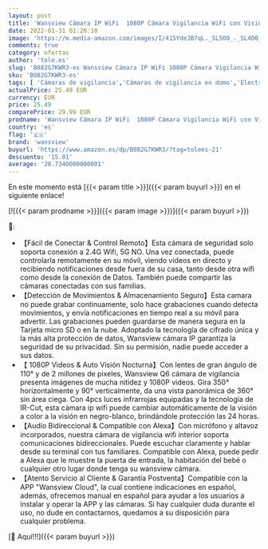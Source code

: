 ```yaml
---
layout: post
title: 'Wansview Cámara IP WiFi  1080P Cámara Vigilancia WiFi con Visión Noturna Detección de Movimiento  Audio Bidireccional  Compatible con Alexa  Cámara de Seguridad Bebé Mascotas  Q6  NO Tiene autonomía '
date: 2022-01-31 01:20:18
image: 'https://m.media-amazon.com/images/I/415YdeJB7qL._SL500_._SL400_.jpg'
comments: true
category: ofertas
author: 'tole.es'
slug: 'B082G7KWR3-es Wansview Cámara IP WiFi 1080P Cámara Vigilancia WiFi con...'
sku: 'B082G7KWR3-es'
tags: [ 'Cámaras de vigilancia','Cámaras de vigilancia en domo','Electrónica','Fotografía y videocámaras','alexa','wansview', ]
actualPrice: 25.49 EUR
currency: EUR
price: 25.49
comparePrice: 29.99 EUR
prodname: 'Wansview Cámara IP WiFi  1080P Cámara Vigilancia WiFi con Visión Noturna Detección de Movimiento  Audio Bidireccional  Compatible con Alexa  Cámara de Seguridad Bebé Mascotas  Q6  NO Tiene autonomía '
country: 'es'
flag: '🇪🇸'
brand: 'wansview'
buyurl: 'https://www.amazon.es/dp/B082G7KWR3/?tag=tolees-21'
descuento: '15.01'
average: '28.7340000000001'
---
```


En este momento está [{{< param title >}}]({{< param buyurl >}}) en el siguiente enlace!

[![{{< param prodname >}}]({{< param image >}})]({{< param buyurl >}})

🔎:

- 【Fácil de Conectar & Control Remoto】Esta cámara de seguridad solo soporta conexión a 2.4G Wifi, 5G NO. Una vez conectada, puede controlarla remotamente en su móvil, viendo videos en directo y recibiendo notificaciones desde fuera de su casa, tanto desde otra wifi como desde la conexión de Datos. También puede compartir las cámaras conectadas con sus familias.
- 【Detección de Movimientos & Almacenamiento Seguro】Esta camara no puede grabar continuamente, solo hace grabaciones cuando detecta movimientos, y envía notificaciones en tiempo real a su móvil para advertir. Las grabaciones pueden guardarse de manera segura en la Tarjeta micro SD o en la nube. Adoptado la tecnología de cifrado única y la más alta protección de datos, Wansview cámara IP garantiza la seguridad de su privacidad. Sin su permisión, nadie puede acceder a sus datos.
- 【 1080P Videos & Auto Visión Nocturna】Con lentes de gran ángulo de 110° y de 2 millones de pixeles, Wansview Q6 cámara de vigilancia presenta imágenes de mucha nitidez y 1080P videos. Gira 350° horizontalmente y 90° verticalmente, da una vista panorámica de 360° sin área ciega. Con 4pcs luces infrarrojas equipadas y la tecnología de IR-Cut, esta cámara ip wifi puede cambiar automáticamente de la visión a color a la visión en negro-blanco, brindándole protección las 24 horas.
- 【Audio Bidireccional & Compatible con Alexa】Con micrófono y altavoz incorporados, nuestra cámara de vigilancia wifi interior soporta comunicaciones bidireccionales. Puede escuchar claramente y hablar desde su terminal con tus familiares. Compatible con Alexa, puede pedir a Alexa que le muestre la puerta de entrada, la habitación del bebé o cualquier otro lugar donde tenga su wansview cámara.
- 【Atento Servicio al Cliente & Garantía Postventa】Compatible con la APP "Wansview Cloud", la cual contiene indicaciones en español, además, ofrecemos manual en español para ayudar a los usuarios a instalar y operar la APP y las cámaras. Si hay cualquier duda durante el uso, no dude en contactarnos, quedamos a su disposición para cualquier problema.

[🛒 Aquí!!!]({{< param buyurl >}})
